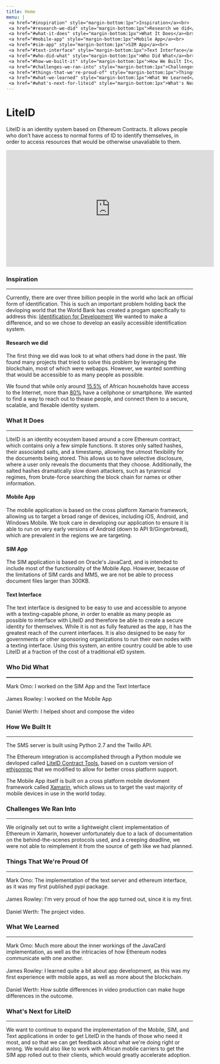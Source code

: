 ```yaml
---
title: Home
menu: | 
 <a href="#inspiration" style="margin-bottom:1px">Inspiration</a><br>
 <a href="#research-we-did" style="margin-bottom:1px">Research we did</a><br>
 <a href="#what-it-does" style="margin-bottom:1px">What It Does</a><br>
 <a href="#mobile-app" style="margin-bottom:1px">Mobile App</a><br>
 <a href="#sim-app" style="margin-bottom:1px">SIM App</a><br>
 <a href="#text-interface" style="margin-bottom:1px">Text Interface</a><br>
 <a href="#who-did-what" style="margin-bottom:1px">Who Did What</a><br>
 <a href="#how-we-built-it" style="margin-bottom:1px">How We Built It</a><br>
 <a href="#challenges-we-ran-into" style="margin-bottom:1px">Challenges We Ran Into</a><br>
 <a href="#things-that-we're-proud-of" style="margin-bottom:1px">Things That We're Proud Of</a><br>
 <a href="#what-we-learned" style="margin-bottom:1px">What We Learned</a><br>
 <a href="#what's-next-for-liteid" style="margin-bottom:1px">What's Next for LiteID</a><br>
---
```




# LiteID

LiteID is an identity system based on Ethereum Contracts. It allows people who don’t 
have access to normal forms of ID to identify themselves, in order to access resources 
that would be otherwise unavaliable to them.

<iframe width="560" height="315" src="https://www.youtube.com/embed/N8_x78zDZ5M" frameborder="0" allowfullscreen></iframe>

<br>

### Inspiration
---
Currently, there are over three billion people in the world who lack an official form of identification.
This is such an important problem holding back the devloping world that the World Bank has created a progam
specifically to address this: [Identification for Development](http://www.worldbank.org/en/programs/id4d)
We wanted to make a difference, and so we chose to develop an easily accessible identification system.

#### Research we did
The first thing we did was look to at what others had done in the past. We found many projects that tried to
solve this problem by leveraging the blockchain, most of which were webapps. However, we wanted somthing that
would be accessible to as many people as possible.

We found that while only around [15.5%](http://www.itu.int/en/ITU-D/Statistics/Documents/facts/ICTFactsFigures2016.pdf)
of African households have access to the Internet, more than [80%](http://www.pewglobal.org/files/2015/04/Pew-Research-Center-Africa-Cell-Phone-Report-FINAL-April-15-2015.pdf)
have a cellphone or smartphone. We wanted to find a way to reach out to thease people, and connect them to a
secure, scalable, and flexable identity system.

### What It Does
---
LiteID is an identity ecosystem based around a core Ethereum contract, which contains only a few simple
functions. It stores only salted hashes, their associated salts, and a timestamp, allowing the utmost
flexibility for the documents being stored. This allows us to have selective disclosure, where a user only
reveals the documents that they choose. Additionally, the salted hashes dramatically slow down attackers,
such as tyrannical regimes, from brute-force searching the block chain for names or other information.

#### Mobile App
The mobile application is based on the cross platform Xamarin framework, allowing us to target a broad range
of devices, including iOS, Android, and Windows Mobile. We took care in developing our application to ensure
it is able to run on very early versions of Android (down to API 9/Gingerbread), which are prevalent in the
regions we are targeting.

#### SIM App
The SIM application is based on Oracle's JavaCard, and is intended to include most of the functionality
of the Mobile App. However, because of the limitations of SIM cards and MMS, we are not be able to process 
document files larger than 300KB.

#### Text Interface

The text interface is designed to be easy to use and accessible to anyone with a texting-capable phone, in
order to enable as many people as possible to interface with LiteID and therefore be able to create a
secure identity for themselves. While it is not as fully featured as the app, it has the greatest reach of
the current interfaces. It is also designed to be easy for governments or other sponsoring organizations to
run their own nodes with a texting interface. Using this system, an entire country could be able to use
LiteID at a fraction of the cost of a traditional eID system.

### Who Did What

<hr style="height:2px;">

Mark Omo: I worked on the SIM App and the Text Interface
<br><br>
James Rowley: I worked on the Mobile App
<br><br>
Daniel Werth: I helped shoot and compose the video

### How We Built It
---
The SMS server is built using Python 2.7 and the Twillo API.

The Ethereum integration is accomplished through a Python module we devloped called [LiteID Contract Tools](https://github.com/LiteID/LiteID-Contract-Tools),
based on a custom version of [ethjsonrpc](https://github.com/LiteID/ethjsonrpc) that we modified to allow
for better cross platform support.

The Mobile App itself is built on a cross platform mobile devloment framework called [Xamarin](https://www.xamarin.com/),
which allows us to target the vast majority of mobile devices in use in the world today. 


### Challenges We Ran Into
---
We originally set out to write a lightweight client implementation of Ethereum in Xamarin, however
unfortunately due to a lack of documentation on the behind-the-scenes protocols used, and a creeping
deadline, we were not able to reimplement it from the source of geth like we had planned.

### Things That We're Proud Of
---
Mark Omo: The implementation of the text server and ethereum interface, as it was my first published pypi package.
<br><br>
James Rowley: I'm very proud of how the app turned out, since it is my first.
<br><br>
Daniel Werth: The project video.

### What We Learned
---
Mark Omo: Much more about the inner workings of the JavaCard implementation, as well as the intricacies of how Ethereum nodes communicate with one another.
<br><br>
James Rowley: I learned quite a bit about app development, as this was my first experience with mobile apps, as well as more about the blockchain.
<br><br>
Daniel Werth: How subtle differences in video production can make huge differences in the outcome.

### What's Next for LiteID
---
We want to continue to expand the implementation of the Mobile, SIM, and Text applications in order to get
LiteID in the hands of those who need it most, and so that we can get feedback about what we're doing
right or wrong. We would also like to work with African mobile carriers to get the SIM app rolled out to
their clients, which would greatly accelerate adoption.
